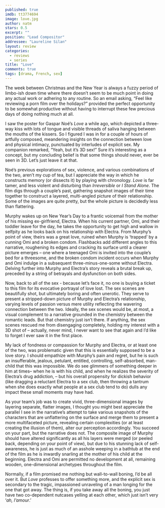 ```yaml
---
published: true
imdb: tt3774694
image: love.jpg
author: natm
stars: 0.5
excerpt: ""
position: "Lead Compositor"
addressee: "Laureline Silan"
layout: review
categories: 
  - reviews
  - series
title: "Love"
comments: true
tags: [drama, French, sex]
---
```

The week between Christmas and the New Year is always a fuzzy period of limbo-ish down time where there doesn’t seem to be much point in doing any actual work or adhering to any routine. So an email asking, “Feel like reviewing a porn film over the holidays?” provided the perfect opportunity to be somewhat productive without having to interrupt these few precious days of doing nothing much at all. 

I saw the poster for Gaspar Noé’s _Love_ a while ago, which depicted a three-way kiss with lots of tongue and visible threads of saliva hanging between the mouths of the kissers. So I figured I was in for a couple of hours of artfully composed, meandering insights on the connection between love and physical intimacy, punctuated by interludes of explicit sex. My companion remarked, “Yeah, but it’s 3D sex!” Sure it’s interesting as a concept, but my concluding belief is that some things should never, ever be seen in 3D. Let’s just leave it at that. 

Noé’s previous explorations of sex, violence, and various combinations of the two, aren’t my cup of tea, but I appreciate the way in which he constructs memory (or dissects it) by playing with chronology. _Love_ is far tamer, and less violent and disturbing than _Irreversible_ or _I Stand Alone_. The film digs through a couple’s past, gathering snapshot images of their time together to construct a layered, multi-angled picture of their relationship. Some of the images are quite pretty, but the whole picture is decidedly less than flattering.

Murphy wakes up on New Year’s Day to a frantic voicemail from the mother of his missing ex-girlfriend, Electra. When his current partner, Omi, and their toddler leave for the day, he takes the opportunity to get high and wallow in selfpity as he looks back on his relationship with Electra. From Murphy’s point of view, theirs was a great love, ruined when Murphy is ‘trapped’ by a cunning Omi and a broken condom. Flashbacks add different angles to this narrative, roughening its edges and cracking its surface until a clearer picture emerges – one where a teenaged Omi is invited into the couple’s bed for a threesome, and the broken condom incident occurs when Murphy and Omi indulge in a subsequent three-minus-one-some without Electra. Delving further into Murphy and Electra’s story reveals a brutal break up, preceded by a string of betrayals and dysfunction on both sides. 

Now, back to all of the sex - because let’s face it, no one is buying a ticket to this film for its evocative portrayal of love lost. The sex scenes are beautifully shot, but ultimately boring and often unerotic. They serve to present a stripped-down picture of Murphy and Electra’s relationship, varying levels of passion versus mere utility reflecting the wavering connection between the two. Ideally, the sex scenes would be, at most, a visual complement to a narrative grounded in the chemistry between the romantic leads. But that chemistry just isn’t there. If anything, the sex scenes rescued me from disengaging completely, holding my interest with a 3D shot of – actually, never mind, I never want to see that again and I’d like to forget I ever saw it in the first place. 

My lack of fondness or compassion for Murphy and Electra, or at least one of the two, was problematic given that this is essentially supposed to be a love story. I should empathize with Murphy’s pain and regret, but he is such an insufferable, jealous, petulant, entitled, controlling, self-absorbed, man-child that this was impossible. We do see glimmers of something deeper in him at times– when he is with his child, and when he realizes the severity of Electra’s drug addiction, – but his overall propensity for dickish behavior (like dragging a reluctant Electra to a sex club, then throwing a tantrum when she does exactly what people at a sex club tend to do) dulls any impact these small moments may have had. 

As your team’s job was to create vivid, three-dimensional images by layering separate, flatter images, I thought you might best appreciate the parallel I see in the narrative’s attempt to take various snapshots of the characters that are unflattering on the surface and merge them to present a more multifaceted picture, revealing certain complexities (or at least creating the illusion of them), alter our perception accordingly. You succeed on your part, but the narrative does not. The composite image of Murphy should have altered significantly as all his layers were merged (or peeled back, depending on your point of view), but due to his stunning lack of self-awareness, he is just as much of an asshole weeping in a bathtub at the end of the film as he is inwardly snarling at the mother of his child at the beginning. Electra and Omi are permitted no development at all, remaining wooden, one-dimensional archetypes throughout the film. 

Normally, if a film promised me nothing but wall-to-wall boning, I’d be all over it. But _Love_ professes to offer something more, and the explicit sex is secondary to the tragic, impassioned unraveling of a man longing for the one that got away. The thing is, if you take away all the boning, you just have two co-dependent nutcases yelling at each other, which just isn’t very ‘_ah,_ _l’amour_.’